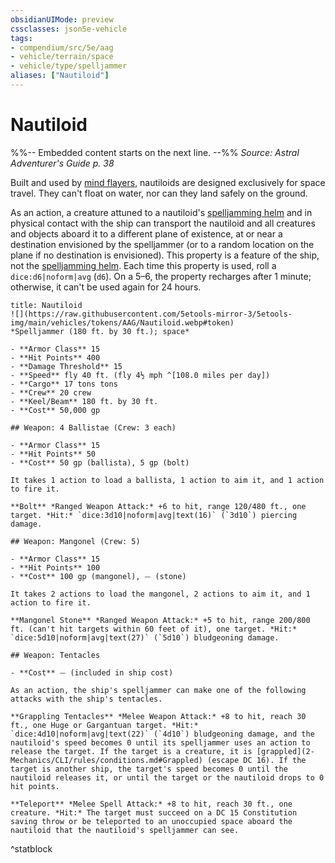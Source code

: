 ```yaml
---
obsidianUIMode: preview
cssclasses: json5e-vehicle
tags:
- compendium/src/5e/aag
- vehicle/terrain/space
- vehicle/type/spelljammer
aliases: ["Nautiloid"]
---
```

# Nautiloid
%%-- Embedded content starts on the next line. --%%
*Source: Astral Adventurer's Guide p. 38*  

Built and used by [mind flayers](2-Mechanics/CLI/bestiary/aberration/mind-flayer.md), nautiloids are designed exclusively for space travel. They can't float on water, nor can they land safely on the ground.

As an action, a creature attuned to a nautiloid's [spelljamming helm](2-Mechanics/CLI/items/spelljamming-helm-aag.md) and in physical contact with the ship can transport the nautiloid and all creatures and objects aboard it to a different plane of existence, at or near a destination envisioned by the spelljammer (or to a random location on the plane if no destination is envisioned). This property is a feature of the ship, not the [spelljamming helm](2-Mechanics/CLI/items/spelljamming-helm-aag.md). Each time this property is used, roll a `dice:d6|noform|avg` (`d6`). On a 5–6, the property recharges after 1 minute; otherwise, it can't be used again for 24 hours.

```ad-statblock
title: Nautiloid
![](https://raw.githubusercontent.com/5etools-mirror-3/5etools-img/main/vehicles/tokens/AAG/Nautiloid.webp#token)
*Spelljammer (180 ft. by 30 ft.); space*

- **Armor Class** 15
- **Hit Points** 400
- **Damage Threshold** 15
- **Speed** fly 40 ft. (fly 4½ mph ^[108.0 miles per day])
- **Cargo** 17 tons tons
- **Crew** 20 crew
- **Keel/Beam** 180 ft. by 30 ft.
- **Cost** 50,000 gp

## Weapon: 4 Ballistae (Crew: 3 each)

- **Armor Class** 15
- **Hit Points** 50
- **Cost** 50 gp (ballista), 5 gp (bolt)

It takes 1 action to load a ballista, 1 action to aim it, and 1 action to fire it.

**Bolt** *Ranged Weapon Attack:* +6 to hit, range 120/480 ft., one target. *Hit:* `dice:3d10|noform|avg|text(16)` (`3d10`) piercing damage.

## Weapon: Mangonel (Crew: 5)

- **Armor Class** 15
- **Hit Points** 100
- **Cost** 100 gp (mangonel), ⏤ (stone)

It takes 2 actions to load the mangonel, 2 actions to aim it, and 1 action to fire it.

**Mangonel Stone** *Ranged Weapon Attack:* +5 to hit, range 200/800 ft. (can't hit targets within 60 feet of it), one target. *Hit:* `dice:5d10|noform|avg|text(27)` (`5d10`) bludgeoning damage.

## Weapon: Tentacles

- **Cost** ⏤ (included in ship cost)

As an action, the ship's spelljammer can make one of the following attacks with the ship's tentacles.

**Grappling Tentacles** *Melee Weapon Attack:* +8 to hit, reach 30 ft., one Huge or Gargantuan target. *Hit:* `dice:4d10|noform|avg|text(22)` (`4d10`) bludgeoning damage, and the nautiloid's speed becomes 0 until its spelljammer uses an action to release the target. If the target is a creature, it is [grappled](2-Mechanics/CLI/rules/conditions.md#Grappled) (escape DC 16). If the target is another ship, the target's speed becomes 0 until the nautiloid releases it, or until the target or the nautiloid drops to 0 hit points.

**Teleport** *Melee Spell Attack:* +8 to hit, reach 30 ft., one creature. *Hit:* The target must succeed on a DC 15 Constitution saving throw or be teleported to an unoccupied space aboard the nautiloid that the nautiloid's spelljammer can see.
```
^statblock